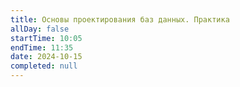 ```yaml
---
title: Основы проектирования баз данных. Практика
allDay: false
startTime: 10:05
endTime: 11:35
date: 2024-10-15
completed: null
---
```

